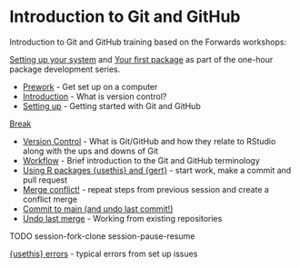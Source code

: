 
<!-- README.md is generated from README.Rmd. Please edit that file -->

# Introduction to Git and GitHub

<!-- badges: start -->
<!-- badges: end -->

Introduction to Git and GitHub training based on the Forwards workshops:

[Setting up your system](http://bit.ly/pkg-dev-2) and [Your first
package](http://bit.ly/pkg-dev-3) as part of the one-hour package
development series.

- [Prework](https://nhs-r-community.github.io/intro-git-github/session-prework.html#/title-slide) -
  Get set up on a computer  
- [Introduction](https://nhs-r-community.github.io/intro-git-github/session-intro.html#/title-slide) -
  What is version control?  
- [Setting
  up](https://nhs-r-community.github.io/intro-git-github/session-setup.html#/title-slide) -
  Getting started with Git and GitHub

[Break](https://nhs-r-community.github.io/intro-git-github/session-break-slide.html#/title-slide)

- [Version
  Control](https://nhs-r-community.github.io/intro-git-github/session-version-control.html#/title-slide) -
  What is Git/GitHub and how they relate to RStudio along with the ups
  and downs of Git  
- [Workflow](https://nhs-r-community.github.io/intro-git-github/session-version-workflow.html#/title-slide) -
  Brief introduction to the Git and GitHub terminology  
- [Using R packages {usethis} and
  {gert}](https://nhs-r-community.github.io/intro-git-github/session-usethis-gert.html#/title-slide) -
  start work, make a commit and pull request  
- [Merge
  conflict!](https://nhs-r-community.github.io/intro-git-github/session-conflict.html#/title-slide) -
  repeat steps from previous session and create a conflict merge  
- [Commit to main (and undo last
  commit!)](https://intro-git-github.nhsrcommunity.com/session-commit-main.html#/title-slide)
- [Undo last
  merge](https://intro-git-github.nhsrcommunity.com/session-undo-commit#/title-slide) -
  Working from existing repositories

TODO session-fork-clone session-pause-resume

[{usethis}
errors](https://nhs-r-community.github.io/intro-git-github/session-usethis-errors.html#/title-slide) -
typical errors from set up issues
